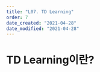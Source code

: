 ```yaml
---
title: "L07. TD Learning"
order: 7
date_created: "2021-04-28"
date_modified: "2021-04-28"
---
```


# TD Learning이란?

